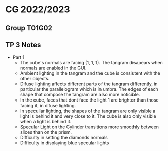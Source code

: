 # CG 2022/2023

## Group T01G02

## TP 3 Notes

- Part 1
  - The cube's normals are facing (1, 1, 1). The tangram disapears when normals are enabled in the GUI.
  - Ambient lighting in the tangram and the cube is consistent with the other objects. 
  - Difuse lighting affects different parts of the tangram differently, in particular the parallelogram which is in umbra. The edges of each shape that compose the tangram are also more noticible.
  - In the cube, faces that dont face the light 1 are brighter than those facing it, in difuse lighting.
  - In specullar lighting, the shapes of the tangram are only visible a light is behind it and very close to it. The cube is also only visible when a light is behind it.
  - Specular Light on the Cylinder transitions more smoothly between slices than on the prism.
  - Difficulty in setting the diamonds normals
  - Difficulty in displaying blue specular lights

